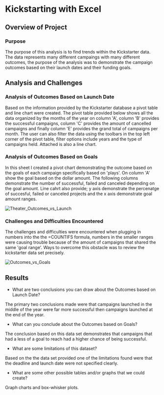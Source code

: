 # Kickstarting with Excel

## Overview of Project

### Purpose

The purpose of this analysis is to find trends within the Kickstarter data. The data represents many different campaings with many different outcomes, the purpose of the analysis was to demonstrate the campaign outcomes based on their launch dates and their funding goals.  

## Analysis and Challenges

### Analysis of Outcomes Based on Launch Date

Based on the information provided by the Kickstarter database a pivot table and line chart were created. The pivot table provided below shows all the data organized by the months of the year on column 'A', column 'B' provides the successful campaigns, column 'C' provides the amount of cancelled campaigns and finally column 'E' provides the grand total of campaigns per month. The user can also filter the data using the toolbars in the top left corner of the pivot table, filter options include years and the type of campaigns held. Attached is also a line chart.

### Analysis of Outcomes Based on Goals

In this sheet I created a pivot chart demonstrating the outcome based on the goals of each campaign specifically based on 'plays'. On column 'A' show the goal  based on the dollar amount. The following columns demonstrate the number of successful, failed and canceled depending on the goal amount. Line cahrt also provide; y axis demonstrate the percenatge of succesful, failed or canceled projects and the x axis demonstrate goal amount ranges. 

![Theater_Outcomes_vs_Launch](https://user-images.githubusercontent.com/114794033/195451627-17b0f0a3-d1a3-4390-8125-3115ea803e91.png)

### Challenges and Difficulties Encountered

The challenges and difficulties were encountered when plugging in numbers into the the =COUNTIFS formula, numbers in the smaller ranges were causing trouble because of the amount of campaigns that shared the same 'goal range'. Ways to overcome this obstacle was to review the kickstarter data set precisely. 

![Outcomes_vs_Goals](https://user-images.githubusercontent.com/114794033/195451712-cc369a24-322a-4c20-8446-b7ddb88684d7.png)

## Results

- What are two conclusions you can draw about the Outcomes based on Launch Date?

The primary two conclusions made were that campaigns launched in the middle of the year were far more successful then campaigns launched at the end of the year. 

- What can you conclude about the Outcomes based on Goals?

The conclusion based on this data set demonstrates that campaigns that had a less of a goal to reach had a higher chance of being successful. 

- What are some limitations of this dataset?

Based on the the data set provided one of the limitations found were that the deadline and launch date were not specified clearly.

- What are some other possible tables and/or graphs that we could create?

Graph charts and box-whisker plots. 
